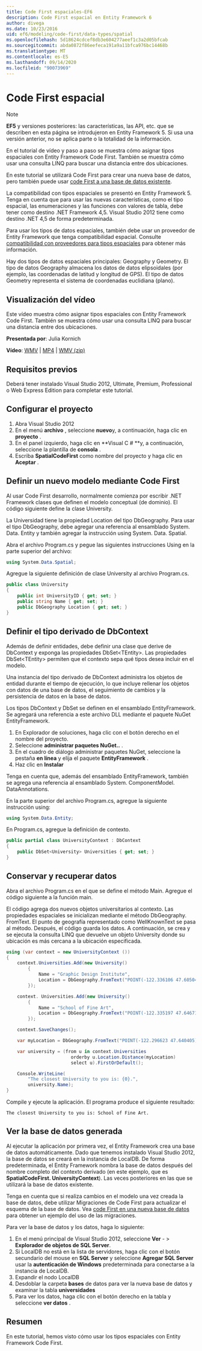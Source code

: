 ```yaml
---
title: Code First espaciales-EF6
description: Code First espacial en Entity Framework 6
author: divega
ms.date: 10/23/2016
uid: ef6/modeling/code-first/data-types/spatial
ms.openlocfilehash: 5d18624cdcef8db3e604277aeef1c3a2d05bfcab
ms.sourcegitcommit: abda0872f86eefeca191a9a11bfca976bc14468b
ms.translationtype: MT
ms.contentlocale: es-ES
ms.lasthandoff: 09/14/2020
ms.locfileid: "90073969"
---
```

# <a name="spatial---code-first"></a>Code First espacial
> [!NOTE]
> **EF5** y versiones posteriores: las características, las API, etc. que se describen en esta página se introdujeron en Entity Framework 5. Si usa una versión anterior, no se aplica parte o la totalidad de la información.

En el tutorial de vídeo y paso a paso se muestra cómo asignar tipos espaciales con Entity Framework Code First. También se muestra cómo usar una consulta LINQ para buscar una distancia entre dos ubicaciones.

En este tutorial se utilizará Code First para crear una nueva base de datos, pero también puede usar [code First a una base de datos existente](xref:ef6/modeling/code-first/workflows/existing-database).

La compatibilidad con tipos espaciales se presentó en Entity Framework 5. Tenga en cuenta que para usar las nuevas características, como el tipo espacial, las enumeraciones y las funciones con valores de tabla, debe tener como destino .NET Framework 4,5. Visual Studio 2012 tiene como destino .NET 4,5 de forma predeterminada.

Para usar los tipos de datos espaciales, también debe usar un proveedor de Entity Framework que tenga compatibilidad espacial. Consulte [compatibilidad con proveedores para tipos espaciales](xref:ef6/fundamentals/providers/spatial-support) para obtener más información.

Hay dos tipos de datos espaciales principales: Geography y Geometry. El tipo de datos Geography almacena los datos de datos elipsoidales (por ejemplo, las coordenadas de latitud y longitud de GPS). El tipo de datos Geometry representa el sistema de coordenadas euclidiana (plano).

## <a name="watch-the-video"></a>Visualización del vídeo
Este vídeo muestra cómo asignar tipos espaciales con Entity Framework Code First. También se muestra cómo usar una consulta LINQ para buscar una distancia entre dos ubicaciones.

**Presentada por**: Julia Kornich

**Vídeo**: [WMV](https://download.microsoft.com/download/9/1/3/913EA17E-6F97-41D8-A4FE-805A0D83D26A/HDI-ITPro-MSDN-winvideo-spatialwithcodefirst.wmv)  |  [MP4](https://download.microsoft.com/download/9/1/3/913EA17E-6F97-41D8-A4FE-805A0D83D26A/HDI-ITPro-MSDN-mp4video-spatialwithcodefirst.m4v)  |  [WMV (zip)](https://download.microsoft.com/download/9/1/3/913EA17E-6F97-41D8-A4FE-805A0D83D26A/HDI-ITPro-MSDN-winvideo-spatialwithcodefirst.zip)

## <a name="pre-requisites"></a>Requisitos previos

Deberá tener instalado Visual Studio 2012, Ultimate, Premium, Professional o Web Express Edition para completar este tutorial.

## <a name="set-up-the-project"></a>Configurar el proyecto

1.  Abra Visual Studio 2012
2.  En el menú **archivo** , seleccione **nuevo**y, a continuación, haga clic en **proyecto** .
3.  En el panel izquierdo, haga clic en **Visual C \# **y, a continuación, seleccione la plantilla de **consola** .
4.  Escriba **SpatialCodeFirst** como nombre del proyecto y haga clic en **Aceptar** .

## <a name="define-a-new-model-using-code-first"></a>Definir un nuevo modelo mediante Code First

Al usar Code First desarrollo, normalmente comienza por escribir .NET Framework clases que definen el modelo conceptual (de dominio). El código siguiente define la clase University.

La Universidad tiene la propiedad Location del tipo DbGeography. Para usar el tipo DbGeography, debe agregar una referencia al ensamblado System. Data. Entity y también agregar la instrucción using System. Data. Spatial.

Abra el archivo Program.cs y pegue las siguientes instrucciones Using en la parte superior del archivo:

``` csharp
using System.Data.Spatial;
```

Agregue la siguiente definición de clase University al archivo Program.cs.

``` csharp
public class University  
{
    public int UniversityID { get; set; }
    public string Name { get; set; }
    public DbGeography Location { get; set; }
}
```

## <a name="define-the-dbcontext-derived-type"></a>Definir el tipo derivado de DbContext

Además de definir entidades, debe definir una clase que derive de DbContext y exponga las propiedades DbSet&lt;TEntity&gt;. Las propiedades DbSet&lt;TEntity&gt; permiten que el contexto sepa qué tipos desea incluir en el modelo.

Una instancia del tipo derivado de DbContext administra los objetos de entidad durante el tiempo de ejecución, lo que incluye rellenar los objetos con datos de una base de datos, el seguimiento de cambios y la persistencia de datos en la base de datos.

Los tipos DbContext y DbSet se definen en el ensamblado EntityFramework. Se agregará una referencia a este archivo DLL mediante el paquete NuGet EntityFramework.

1.  En Explorador de soluciones, haga clic con el botón derecho en el nombre del proyecto.
2.  Seleccione **administrar paquetes NuGet..** .
3.  En el cuadro de diálogo administrar paquetes NuGet, seleccione la pestaña **en línea** y elija el paquete **EntityFramework** .
4.  Haz clic en **Instalar**

Tenga en cuenta que, además del ensamblado EntityFramework, también se agrega una referencia al ensamblado System. ComponentModel. DataAnnotations.

En la parte superior del archivo Program.cs, agregue la siguiente instrucción using:

``` csharp
using System.Data.Entity;
```

En Program.cs, agregue la definición de contexto. 

``` csharp
public partial class UniversityContext : DbContext
{
    public DbSet<University> Universities { get; set; }
}
```

## <a name="persist-and-retrieve-data"></a>Conservar y recuperar datos

Abra el archivo Program.cs en el que se define el método Main. Agregue el código siguiente a la función main.

El código agrega dos nuevos objetos universitarios al contexto. Las propiedades espaciales se inicializan mediante el método DbGeography. FromText. El punto de geografía representado como WellKnownText se pasa al método. Después, el código guarda los datos. A continuación, se crea y se ejecuta la consulta LINQ que devuelve un objeto University donde su ubicación es más cercana a la ubicación especificada.

``` csharp
using (var context = new UniversityContext ())
{
    context.Universities.Add(new University()
        {
            Name = "Graphic Design Institute",
            Location = DbGeography.FromText("POINT(-122.336106 47.605049)"),
        });

    context. Universities.Add(new University()
        {
            Name = "School of Fine Art",
            Location = DbGeography.FromText("POINT(-122.335197 47.646711)"),
        });

    context.SaveChanges();

    var myLocation = DbGeography.FromText("POINT(-122.296623 47.640405)");

    var university = (from u in context.Universities
                        orderby u.Location.Distance(myLocation)
                        select u).FirstOrDefault();

    Console.WriteLine(
        "The closest University to you is: {0}.",
        university.Name);
}
```

Compile y ejecute la aplicación. El programa produce el siguiente resultado:

```console
The closest University to you is: School of Fine Art.
```

## <a name="view-the-generated-database"></a>Ver la base de datos generada

Al ejecutar la aplicación por primera vez, el Entity Framework crea una base de datos automáticamente. Dado que tenemos instalado Visual Studio 2012, la base de datos se creará en la instancia de LocalDB. De forma predeterminada, el Entity Framework nombra la base de datos después del nombre completo del contexto derivado (en este ejemplo, que es **SpatialCodeFirst. UniversityContext**). Las veces posteriores en las que se utilizará la base de datos existente.  

Tenga en cuenta que si realiza cambios en el modelo una vez creada la base de datos, debe utilizar Migraciones de Code First para actualizar el esquema de la base de datos. Vea [code First en una nueva base de datos](xref:ef6/modeling/code-first/workflows/new-database) para obtener un ejemplo del uso de las migraciones.

Para ver la base de datos y los datos, haga lo siguiente:

1.  En el menú principal de Visual Studio 2012, seleccione **Ver**  - &gt; **Explorador de objetos de SQL Server**.
2.  Si LocalDB no está en la lista de servidores, haga clic con el botón secundario del mouse en **SQL Server** y seleccione **Agregar SQL Server** usar la **autenticación de Windows** predeterminada para conectarse a la instancia de LocalDB.
3.  Expandir el nodo LocalDB
4.  Desdoblar la carpeta **bases** de datos para ver la nueva base de datos y examinar la tabla **universidades**
5.  Para ver los datos, haga clic con el botón derecho en la tabla y seleccione **ver datos** .

## <a name="summary"></a>Resumen

En este tutorial, hemos visto cómo usar los tipos espaciales con Entity Framework Code First. 
